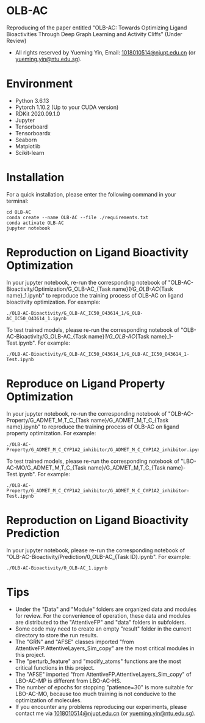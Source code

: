 # OLB-AC
Reproducing of the paper entitled "OLB-AC: Towards Optimizing Ligand Bioactivities Through Deep Graph Learning and Activity Cliffs" (Under Review)

- All rights reserved by Yueming Yin, Email: 1018010514@njupt.edu.cn (or yueming.yin@ntu.edu.sg).

# Environment
- Python 3.6.13
- Pytorch 1.10.2 (Up to your CUDA version)
- RDKit 2020.09.1.0
- Jupyter
- Tensorboard
- Tensorboardx
- Seaborn
- Matplotlib
- Scikit-learn

# Installation
For a quick installation, please enter the following command in your terminal:
```
cd OLB-AC
conda create --name OLB-AC --file ./requirements.txt
conda activate OLB-AC
jupyter notebook
```

# Reproduction on Ligand Bioactivity Optimization
In your jupyter notebook, re-run the corresponding notebook of "OLB-AC-Bioactivity/Optimization/G_OLB-AC_{Task name}_1/G_OLB-AC_{Task name}_1.ipynb" to reproduce the training process of OLB-AC on ligand bioactivity optimization. For example:
```
./OLB-AC-Bioactivity/G_OLB-AC_IC50_O43614_1/G_OLB-AC_IC50_O43614_1.ipynb
```
To test trained models, please re-run the corresponding notebook of "OLB-AC-Bioactivity/G_OLB-AC_{Task name}_1/G_OLB-AC_{Task name}_1-Test.ipynb". For example:
```
./OLB-AC-Bioactivity/G_OLB-AC_IC50_O43614_1/G_OLB-AC_IC50_O43614_1-Test.ipynb
```

# Reproduce on Ligand Property Optimization
In your jupyter notebook, re-run the corresponding notebook of "OLB-AC-Property/G_ADMET_M,T_C_{Task name}/G_ADMET_M,T_C_{Task name}.ipynb" to reproduce the training process of OLB-AC on ligand property optimization. For example:
```
./OLB-AC-Property/G_ADMET_M_C_CYP1A2_inhibitor/G_ADMET_M_C_CYP1A2_inhibitor.ipynb
```
To test trained models, please re-run the corresponding notebook of "LBO-AC-MO/G_ADMET_M,T_C_{Task name}/G_ADMET_M,T_C_{Task name}-Test.ipynb". For example:
```
./OLB-AC-Property/G_ADMET_M_C_CYP1A2_inhibitor/G_ADMET_M_C_CYP1A2_inhibitor-Test.ipynb
```

# Reproduction on Ligand Bioactivity Prediction
In your jupyter notebook, please re-run the corresponding notebook of "OLB-AC-Bioactivity/Prediction/0_OLB-AC_{Task ID}.ipynb". For example:
```
./OLB-AC-Bioactivity/0_OLB-AC_1.ipynb
```

# Tips
- Under the "Data" and "Module" folders are organized data and modules for review. For the convenience of operation, these data and modules are distributed to the "AttentiveFP" and "data" folders in subfolders.
- Some code may need to create an empty "result" folder in the current directory to store the run results.
- The "GRN" and "AFSE" classes imported "from AttentiveFP.AttentiveLayers_Sim_copy" are the most critical modules in this project.
- The "perturb_feature" and "modify_atoms" functions are the most critical functions in this project.
- The "AFSE" imported "from AttentiveFP.AttentiveLayers_Sim_copy" of LBO-AC-MP is different from LBO-AC-HS.
- The number of epochs for stopping "patience=30" is more suitable for LBO-AC-MO, because too much training is not conducive to the optimization of molecules.
- If you encounter any problems reproducing our experiments, please contact me via 1018010514@njupt.edu.cn (or yueming.yin@ntu.edu.sg).

